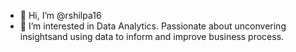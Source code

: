 - 👋 Hi, I’m @rshilpa16
- 👀 I’m interested in Data Analytics. Passionate about unconvering insightsand using data to inform and improve business process.

<!---
rshilpa16/rshilpa16 is a ✨ special ✨ repository because its `README.md` (this file) appears on your GitHub profile.
You can click the Preview link to take a look at your changes.
--->
